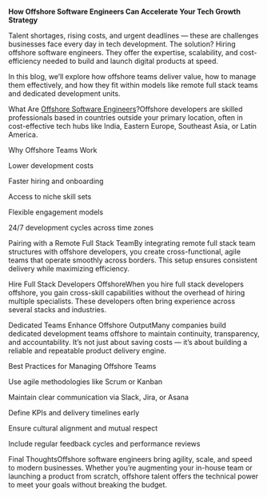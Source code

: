 **How Offshore Software Engineers Can Accelerate Your Tech Growth Strategy**

Talent shortages, rising costs, and urgent deadlines — these are challenges businesses face every day in tech development. The solution? Hiring offshore software engineers. They offer the expertise, scalability, and cost-efficiency needed to build and launch digital products at speed.

In this blog, we’ll explore how offshore teams deliver value, how to manage them effectively, and how they fit within models like remote full stack teams and dedicated development units.

What Are [Offshore Software Engineers](https://ioweb3.io/our-services/remote-full-stack-team)?Offshore developers are skilled professionals based in countries outside your primary location, often in cost-effective tech hubs like India, Eastern Europe, Southeast Asia, or Latin America.

Why Offshore Teams Work

Lower development costs

Faster hiring and onboarding

Access to niche skill sets

Flexible engagement models

24/7 development cycles across time zones

Pairing with a Remote Full Stack TeamBy integrating remote full stack team structures with offshore developers, you create cross-functional, agile teams that operate smoothly across borders. This setup ensures consistent delivery while maximizing efficiency.

Hire Full Stack Developers OffshoreWhen you hire full stack developers offshore, you gain cross-skill capabilities without the overhead of hiring multiple specialists. These developers often bring experience across several stacks and industries.

Dedicated Teams Enhance Offshore OutputMany companies build dedicated development teams offshore to maintain continuity, transparency, and accountability. It’s not just about saving costs — it’s about building a reliable and repeatable product delivery engine.

Best Practices for Managing Offshore Teams

Use agile methodologies like Scrum or Kanban

Maintain clear communication via Slack, Jira, or Asana

Define KPIs and delivery timelines early

Ensure cultural alignment and mutual respect

Include regular feedback cycles and performance reviews

Final ThoughtsOffshore software engineers bring agility, scale, and speed to modern businesses. Whether you’re augmenting your in-house team or launching a product from scratch, offshore talent offers the technical power to meet your goals without breaking the budget.
